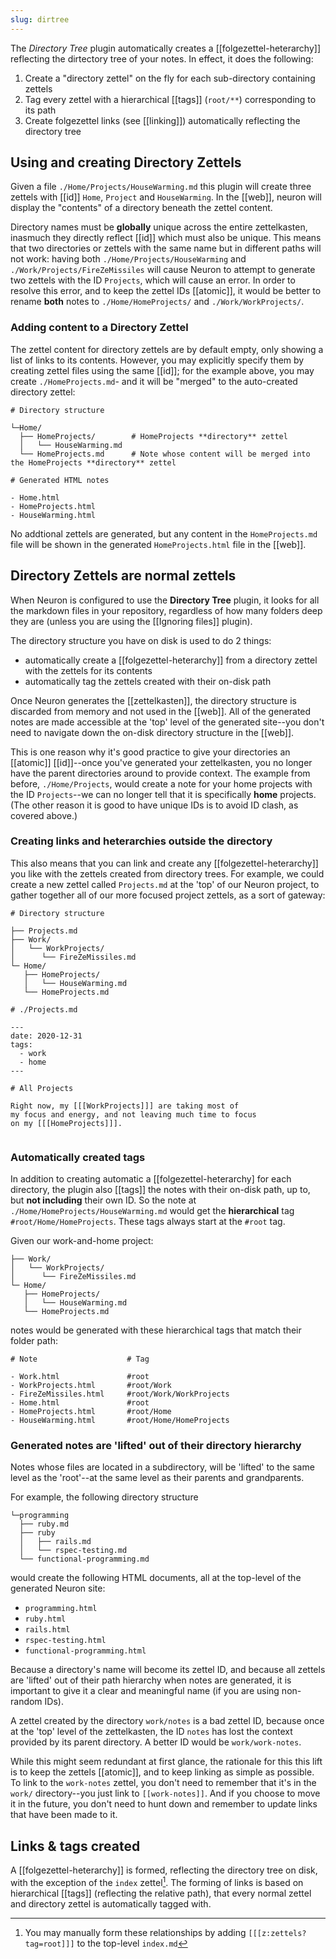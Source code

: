 ```yaml
---
slug: dirtree
---
```


The *Directory Tree* plugin automatically creates a [[folgezettel-heterarchy]] reflecting the dirtectory tree of your notes. In effect, it does the following:

1. Create a "directory zettel" on the fly for each sub-directory containing zettels
2. Tag every zettel with a hierarchical [[tags]] (`root/**`) corresponding to its path
3. Create folgezettel links (see [[linking]]) automatically reflecting the directory tree

## Using and creating Directory Zettels

Given a file `./Home/Projects/HouseWarming.md` this plugin will create three zettels with [[id]] `Home`, `Project` and `HouseWarming`. In the [[web]], neuron will display the "contents" of a directory beneath the zettel content.

Directory names must be **globally** unique across the entire zettelkasten, inasmuch they directly reflect [[id]] which must also be unique. This means that two directories or zettels with the same name but in different paths will not work: having both `./Home/Projects/HouseWarming` and `./Work/Projects/FireZeMissiles` will cause Neuron to attempt to generate two zettels with the ID `Projects`, which will cause an error. In order to resolve this error, and to keep the zettel IDs [[atomic]], it would be better to rename **both** notes to `./Home/HomeProjects/` and `./Work/WorkProjects/`.

### Adding content to a Directory Zettel

The zettel content for directory zettels are by default empty, only showing a list of links to its contents. However, you may explicitly specify them by creating zettel files using the same [[id]]; for the example above, you may create `./HomeProjects.md`- and it will be "merged" to the auto-created directory zettel:

```
# Directory structure

└─Home/
  ├── HomeProjects/        # HomeProjects **directory** zettel
  │   └── HouseWarming.md
  └── HomeProjects.md      # Note whose content will be merged into the HomeProjects **directory** zettel

# Generated HTML notes

- Home.html
- HomeProjects.html
- HouseWarming.html
```

No addtional zettels are generated, but any content in the `HomeProjects.md`
file will be shown in the generated `HomeProjects.html` file in the [[web]].

## Directory Zettels are normal zettels

When Neuron is configured to use the **Directory Tree** plugin, it looks for all
the markdown files in your repository, regardless of how many folders deep they
are (unless you are using the [[Ignoring files]] plugin).

The directory structure you have on disk is used to do 2 things:

- automatically create a [[folgezettel-heterarchy]] from a directory zettel with
    the zettels for its contents
- automatically tag the zettels created with their on-disk path

Once Neuron generates the [[zettelkasten]], the directory structure is
discarded from memory and not used in the [[web]]. All of the generated notes are made accessible at the 'top' level of the generated site--you don't need to navigate down the on-disk directory structure in the [[web]].

This is one reason why it's good practice to give your directories an [[atomic]]
[[id]]--once you've generated your zettelkasten, you no longer have the parent
directories around to provide context. The example from before,
`./Home/Projects`, would create a note for your home projects with the ID
`Projects`--we can no longer tell that it is specifically **home** projects.
(The other reason it is good to have unique IDs is to avoid ID clash, as covered
above.)

### Creating links and heterarchies outside the directory

This also means that you can link and create any [[folgezettel-heterarchy]] you
like with the zettels created from directory trees. For example, we could create
a new zettel called `Projects.md` at the 'top' of our Neuron project, to gather
together all of our more focused project zettels, as a sort of gateway:

```
# Directory structure

├── Projects.md
├── Work/
│   └── WorkProjects/
│      └── FireZeMissiles.md
└─ Home/
   ├── HomeProjects/
   │   └── HouseWarming.md
   └── HomeProjects.md

# ./Projects.md

---
date: 2020-12-31
tags:
  - work
  - home
---

# All Projects

Right now, my [[[WorkProjects]]] are taking most of
my focus and energy, and not leaving much time to focus
on my [[[HomeProjects]]].


```

### Automatically created tags

In addition to creating automatic a [[folgezettel-heterarchy] for each
directory, the plugin also [[tags]] the notes with their on-disk path, up to, but
**not including** their own ID. So the note at
`./Home/HomeProjects/HouseWarming.md` would get the **hierarchical** tag
`#root/Home/HomeProjects`. These tags always start at the `#root` tag.

Given our work-and-home project:

```
├── Work/
│   └── WorkProjects/
│      └── FireZeMissiles.md
└─ Home/
   ├── HomeProjects/
   │   └── HouseWarming.md
   └── HomeProjects.md
```

notes would be generated with these hierarchical tags that match their folder
path:

```
# Note                    # Tag

- Work.html               #root
- WorkProjects.html       #root/Work
- FireZeMissiles.html     #root/Work/WorkProjects
- Home.html               #root
- HomeProjects.html       #root/Home
- HouseWarming.html       #root/Home/HomeProjects
```



### Generated notes are 'lifted' out of their directory hierarchy

Notes whose files are located in a subdirectory, will be 'lifted' to the same level as the 'root'--at the same level as their parents and grandparents.

For example, the following directory structure

```
└─programming
  ├── ruby.md
  ├── ruby
  │   ├── rails.md
  │   └── rspec-testing.md
  └── functional-programming.md
```

would create the following HTML documents, all at the top-level of the generated Neuron site: 

- `programming.html`
- `ruby.html`
- `rails.html`
- `rspec-testing.html`
- `functional-programming.html`

Because a directory's name will become its zettel ID, and because all zettels are 'lifted' out of their path hierarchy when notes are generated, it is important to give it a clear and meaningful name (if you are using non-random IDs). 

A zettel created by the directory `work/notes` is a bad zettel ID, because once at the 'top' level of the zettelkasten, the ID `notes` has lost the context provided by its parent directory. A better ID would be `work/work-notes`.

While this might seem redundant at first glance, the rationale for this this lift is to keep the zettels [[atomic]], and to keep linking as simple as possible. To link to the `work-notes` zettel, you don't need to remember that it's in the `work/` directory--you just link to `[[work-notes]]`. And if you choose to move it in the future, you don't need to hunt down and remember to update links that have been made to it.

## Links & tags created

A [[folgezettel-heterarchy]] is formed, reflecting the directory tree on disk, with the exception of the `index` zettel[^man]. The forming of links is based on hierarchical [[tags]] (reflecting the relative path), that every normal zettel and directory zettel is automatically tagged with.

[^man]: You may manually form these relationships by adding `[[[z:zettels?tag=root]]]` to the top-level `index.md`

